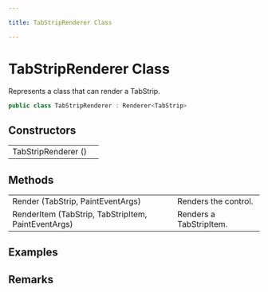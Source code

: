 ```yaml
---

title: TabStripRenderer Class

---
```


# TabStripRenderer Class

Represents a class that can render a TabStrip.

```csharp
public class TabStripRenderer : Renderer<TabStrip> 
```

## Constructors

<table>
<tr><td>TabStripRenderer ()</td><td></td></tr>
</table>

## Methods

<table>
<tr><td>Render (TabStrip, PaintEventArgs)</td><td>Renders the control.</td></tr>
<tr><td>RenderItem (TabStrip, TabStripItem, PaintEventArgs)</td><td>Renders a TabStripItem.</td></tr>
</table>

<!-- Only change content below this line, anything above this line will be lost when regenerated. -->

## Examples

## Remarks

